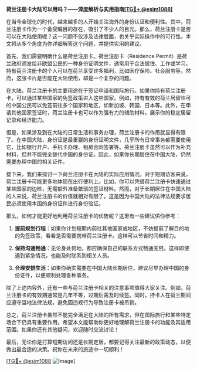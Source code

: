 **荷兰注册卡大陆可以用吗？——深度解析与实用指南[[TG💪+ @esim1088](https://t.me/s/esim1088)]**

在当今全球化的时代，越来越多的人开始关注海外的身份认证和便利性。其中，荷兰注册卡作为一个备受瞩目的存在，吸引了不少人的目光。那么，荷兰注册卡是否可以在大陆使用呢？这一问题不仅涉及法律层面，也关乎实际操作中的可行性。本文将从多个角度为你详细解答这个问题，并提供实用的建议。

首先，我们需要明确什么是荷兰注册卡。荷兰注册卡（Residence Permit）是荷兰政府颁发给非欧盟公民的一种身份证明文件，通常用于合法居住、工作或学习。持有荷兰注册卡的个人可以在荷兰享受许多福利，比如医疗保险、社会服务等。然而，这张卡片是否能在大陆使用，却是一个复杂的问题。

在大陆，荷兰注册卡的主要用途在于签证申请和国际旅行。如果你持有荷兰注册卡，可以通过某些国家的免签政策进入这些国家。例如，持有有效的荷兰居留许可的中国公民可以免签前往多个国家和地区，如新加坡、韩国、日本等。此外，在申请其他国家签证时，荷兰注册卡也可以作为强有力的辅助材料，展示你的稳定居留记录和经济能力。

但是，如果涉及到在大陆的日常生活和事务办理，荷兰注册卡的作用就显得有限了。在中国大陆，身份证是最重要的身份证明文件，几乎所有日常事务都需要使用它，比如银行开户、手机卡办理、租房合同签署等。荷兰注册卡虽然可以作为补充材料，但并不能完全替代中国的身份证。因此，如果你长期居住在中国大陆，仍然需要办理中国的相关证件。

接下来，我们来探讨一下荷兰注册卡在大陆的实际应用情况。对于短期访客来说，荷兰注册卡可能更多地体现在出行便利上。比如，你可以凭借荷兰注册卡快速通过某些国家的边检，无需额外准备繁琐的签证材料。然而，对于长期居住在中国大陆的人来说，荷兰注册卡的价值就相对有限了。这是因为中国大陆的法律法规要求居民必须使用本国的身份证件进行身份验证。

那么，如何才能更好地利用荷兰注册卡的优势呢？这里有一些建议供你参考：

1. **提前规划行程**：如果你计划短期内前往其他国家或地区，不妨提前了解目的地的免签政策，看看是否需要携带荷兰注册卡。这样可以节省时间和精力。

2. **保持沟通畅通**：无论身处何地，都应确保自己的联系方式畅通无阻。这样即使遇到紧急情况，也能及时联系到相关人员。

3. **合理安排生活**：如果你确实需要在中国大陆长期居住，建议尽早办理中国的身份证件，以便顺利处理各种事务。

除了上述内容外，还有一些与荷兰注册卡相关的注意事项值得大家关注。例如，荷兰注册卡的有效期通常是几年不等，过期后需及时续签。同时，持卡人在荷兰期间应遵守当地法律法规，避免因违规行为导致注册卡被吊销。

总之，荷兰注册卡虽然不能完全满足在大陆的所有需求，但在国际旅行和某些特定场合下仍具有重要作用。希望本文能帮助你更好地理解荷兰注册卡的功能及其适用范围。如果你还有其他疑问，欢迎随时交流讨论！

最后，无论你是打算短期访问还是长期定居，都要记得关注最新的政策动态，以便做出最合适的决策。祝你在未来的旅途中一切顺利！

[[TG💪+ @esim1088](https://t.me/s/esim1088) ![Image](https://i.postimg.cc/4NQfJmqS/Snipaste-2025-05-13-00-14-12.png)]